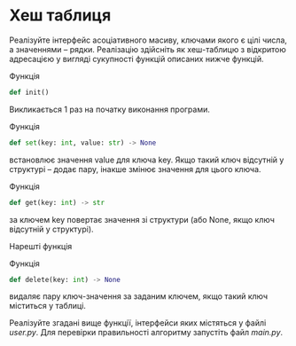 # Хеш таблиця 


Реалізуйте інтерфейс асоціативного масиву, 
ключами якого є цілі числа, а значеннями – рядки. 
Реалізацію здійсніть як хеш-таблицю з відкритою 
адресацією у вигляді сукупності функцій описаних нижче функцій.

Функція 
                      
```python
def init()
```

Викликається 1 раз на початку виконання програми.

Функція

```python
def set(key: int, value: str) -> None
```
встановлює значення value для ключа key. 
Якщо такий ключ відсутній у структурі – додає пару,
інакше змінює значення для цього ключа.

Функція
```python
def get(key: int) -> str
```

за ключем key повертає значення зі структури 
(або None, якщо ключ відсутній у структурі). 

Нарешті функція

Функція
```python
def delete(key: int) -> None
```

видаляє пару ключ-значення за заданим ключем,
якщо такий ключ міститься у таблиці.

Реалізуйте згадані вище функції, інтерфейси яких містяться у файлі  *user.py*. 
Для перевірки правильності алгоритму запустіть файл *main.py*.